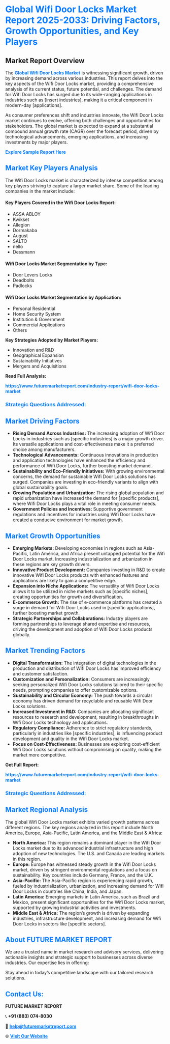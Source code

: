 <h1 style="color: #007BFF;">Global Wifi Door Locks Market Report 2025-2033: Driving Factors, Growth Opportunities, and Key Players</h1>

<section id="overview">
<h2>Market Report Overview</h2>
<p>The <a href="https://www.futuremarketreport.com/industry-report/wifi-door-locks-market" style="color: #007BFF; text-decoration: none;"><strong>Global Wifi Door Locks Market</strong></a> is witnessing significant growth, driven by increasing demand across various industries. This report delves into the key aspects of the Wifi Door Locks market, providing a comprehensive analysis of its current status, future potential, and challenges. The demand for Wifi Door Locks has surged due to its wide-ranging applications in industries such as [insert industries], making it a critical component in modern-day [applications].</p>
<p>As consumer preferences shift and industries innovate, the Wifi Door Locks market continues to evolve, offering both challenges and opportunities for stakeholders. The global market is expected to expand at a substantial compound annual growth rate (CAGR) over the forecast period, driven by technological advancements, emerging applications, and increasing investments by major players.</p>
</section>

<section id="overview">
<p><a href="https://www.futuremarketreport.com/request-sample/reportId=53382" style="color: #007BFF; text-decoration: none;"><strong>Explore Sample Report Here</strong></a></p>
</section>

<section id="key-players">
<h2 style="color: #007BFF;">Market Key Players Analysis</h2>
<p>The Wifi Door Locks market is characterized by intense competition among key players striving to capture a larger market share. Some of the leading companies in the market include:</p>
<h4>Key Players Covered in the Wifi Door Locks Report:</h4>
<ul><li>ASSA ABLOY</li><li>Kwikset</li><li>Allegion</li><li>Dormakaba</li><li>August</li><li>SALTO</li><li>nello</li><li>Dessmann</li></ul>
<h4>Wifi Door Locks Market Segmentation by Type:</h4>
<ul><li>Door Levers Locks</li><li>Deadbolts</li><li>Padlocks</li></ul>

<h4>Wifi Door Locks Market Segmentation by Application:</h4>
<ul><li>Personal Residential</li><li>Home Security System</li><li>Institution &amp; Government</li><li>Commercial Applications</li><li>Others</li></ul>
<p><strong>Key Strategies Adopted by Market Players:</strong></p>
<ul>
<li>Innovation and R&D</li>
<li>Geographical Expansion</li>
<li>Sustainability Initiatives</li>
<li>Mergers and Acquisitions</li>
</ul>
</section>

<section>
<p><strong>Read Full Analysis: </strong></p><a href="https://www.futuremarketreport.com/industry-report/wifi-door-locks-market" style="color: #007BFF; text-decoration: none;"><strong>https://www.futuremarketreport.com/industry-report/wifi-door-locks-market</strong></a>
<h3 style="color: #007BFF;">Strategic Questions Addressed:</h3>
</section>

<section id="driving-factors">
<h2 style="color: #007BFF;">Market Driving Factors</h2>
<ul>
<li><strong>Rising Demand Across Industries:</strong> The increasing adoption of Wifi Door Locks in industries such as [specific industries] is a major growth driver. Its versatile applications and cost-effectiveness make it a preferred choice among manufacturers.</li>
<li><strong>Technological Advancements:</strong> Continuous innovations in production and application technologies have enhanced the efficiency and performance of Wifi Door Locks, further boosting market demand.</li>
<li><strong>Sustainability and Eco-Friendly Initiatives:</strong> With growing environmental concerns, the demand for sustainable Wifi Door Locks solutions has surged. Companies are investing in eco-friendly variants to align with global sustainability goals.</li>
<li><strong>Growing Population and Urbanization:</strong> The rising global population and rapid urbanization have increased the demand for [specific products], where Wifi Door Locks plays a vital role in meeting consumer needs.</li>
<li><strong>Government Policies and Incentives:</strong> Supportive government regulations and incentives for industries using Wifi Door Locks have created a conducive environment for market growth.</li>
</ul>
</section>

<section id="growth-opportunities">
<h2 style="color: #007BFF;">Market Growth Opportunities</h2>
<ul>
<li><strong>Emerging Markets:</strong> Developing economies in regions such as Asia-Pacific, Latin America, and Africa present untapped potential for the Wifi Door Locks market. Increasing industrialization and urbanization in these regions are key growth drivers.</li>
<li><strong>Innovative Product Development:</strong> Companies investing in R&D to create innovative Wifi Door Locks products with enhanced features and applications are likely to gain a competitive edge.</li>
<li><strong>Expansion into Niche Applications:</strong> The versatility of Wifi Door Locks allows it to be utilized in niche markets such as [specific niches], creating opportunities for growth and diversification.</li>
<li><strong>E-commerce Growth:</strong> The rise of e-commerce platforms has created a surge in demand for Wifi Door Locks used in [specific applications], further boosting market growth.</li>
<li><strong>Strategic Partnerships and Collaborations:</strong> Industry players are forming partnerships to leverage shared expertise and resources, driving the development and adoption of Wifi Door Locks products globally.</li>
</ul>
</section>

<section id="trending-factors">
<h2 style="color: #007BFF;">Market Trending Factors</h2>
<ul>
<li><strong>Digital Transformation:</strong> The integration of digital technologies in the production and distribution of Wifi Door Locks has improved efficiency and customer satisfaction.</li>
<li><strong>Customization and Personalization:</strong> Consumers are increasingly seeking personalized Wifi Door Locks solutions tailored to their specific needs, prompting companies to offer customizable options.</li>
<li><strong>Sustainability and Circular Economy:</strong> The push towards a circular economy has driven demand for recyclable and reusable Wifi Door Locks solutions.</li>
<li><strong>Increased Investment in R&D:</strong> Companies are allocating significant resources to research and development, resulting in breakthroughs in Wifi Door Locks technology and applications.</li>
<li><strong>Regulatory Compliance:</strong> Adherence to strict regulatory standards, particularly in industries like [specific industries], is influencing product development and quality in the Wifi Door Locks market.</li>
<li><strong>Focus on Cost-Effectiveness:</strong> Businesses are exploring cost-efficient Wifi Door Locks solutions without compromising on quality, making the market more competitive.</li>
</ul>
</section>

<section>
<p><strong>Get Full Report: </strong></p><a href="https://www.futuremarketreport.com/industry-report/wifi-door-locks-market" style="color: #007BFF; text-decoration: none;"><strong>https://www.futuremarketreport.com/industry-report/wifi-door-locks-market</strong></a>
<h3 style="color: #007BFF;">Strategic Questions Addressed:</h3>
</section>


<section id="regional-analysis">
<h2 style="color: #007BFF;">Market Regional Analysis</h2>
<p>The global Wifi Door Locks market exhibits varied growth patterns across different regions. The key regions analyzed in this report include North America, Europe, Asia-Pacific, Latin America, and the Middle East & Africa:</p>
<ul>
<li><strong>North America:</strong> This region remains a dominant player in the Wifi Door Locks market due to its advanced industrial infrastructure and high adoption of new technologies. The U.S. and Canada are leading markets in this region.</li>
<li><strong>Europe:</strong> Europe has witnessed steady growth in the Wifi Door Locks market, driven by stringent environmental regulations and a focus on sustainability. Key countries include Germany, France, and the U.K.</li>
<li><strong>Asia-Pacific:</strong> The Asia-Pacific region is experiencing rapid growth, fueled by industrialization, urbanization, and increasing demand for Wifi Door Locks in countries like China, India, and Japan.</li>
<li><strong>Latin America:</strong> Emerging markets in Latin America, such as Brazil and Mexico, present significant opportunities for the Wifi Door Locks market, supported by growing industrial activities and investments.</li>
<li><strong>Middle East & Africa:</strong> The region’s growth is driven by expanding industries, infrastructure development, and increasing demand for Wifi Door Locks in sectors like [specific sectors].</li>
</ul>
</section>

<footer>
<h2 style="color: #007BFF;">About FUTURE MARKET REPORT</h2>
<p>We are a trusted name in market research and advisory services, delivering actionable insights and strategic support to businesses across diverse industries. Our expertise lies in offering:</p>

<p>Stay ahead in today’s competitive landscape with our tailored research solutions.</p>

<h2 style="color: #007BFF;">Contact Us:</h2>
<p><strong>FUTURE MARKET REPORT</strong></p>
<p>📞 <strong>+91 (883) 074-8030</strong></p>
<p>📧 <strong><a href="mailto:help@futuremarketreport.com" style="color: #007BFF;">help@futuremarketreport.com</a></strong></p>
<p>🌐 <strong><a href="https://www.futuremarketreport.com/" style="color: #007BFF;">Visit Our Website</a></strong></p>
</footer>
